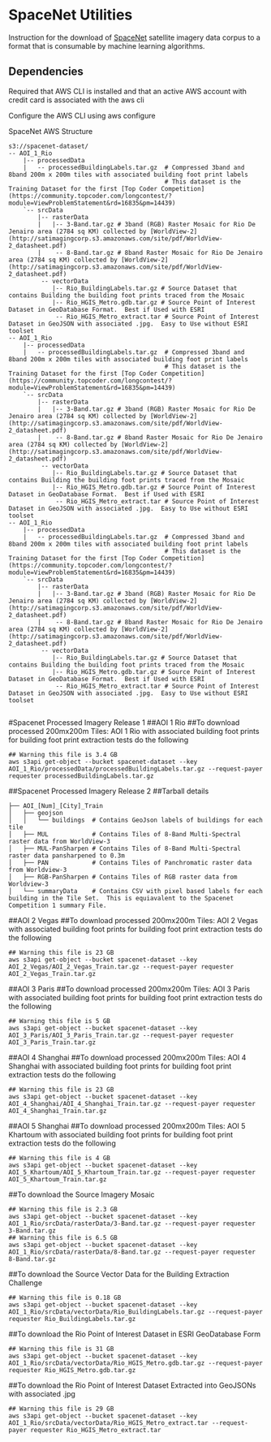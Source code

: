 # SpaceNet Utilities

Instruction for the download of [SpaceNet](https://aws.amazon.com/public-data-sets/spacenet/) satellite imagery data corpus to a format that is consumable by machine learning algorithms.



## Dependencies
Required that AWS CLI is installed and that an active AWS account with credit card is associated with the aws cli

Configure the AWS CLI using aws configure

SpaceNet AWS Structure
```
s3://spacenet-dataset/
-- AOI_1_Rio
    |-- processedData
    |   -- processedBuildingLabels.tar.gz  # Compressed 3band and 8band 200m x 200m tiles with associated building foot print labels
                                           # This dataset is the Training Dataset for the first [Top Coder Competition](https://community.topcoder.com/longcontest/?module=ViewProblemStatement&rd=16835&pm=14439)
    `-- srcData
        |-- rasterData
        |   |-- 3-Band.tar.gz # 3band (RGB) Raster Mosaic for Rio De Jenairo area (2784 sq KM) collected by [WorldView-2](http://satimagingcorp.s3.amazonaws.com/site/pdf/WorldView-2_datasheet.pdf)
        |    -- 8-Band.tar.gz # 8band Raster Mosaic for Rio De Jenairo area (2784 sq KM) collected by [WorldView-2](http://satimagingcorp.s3.amazonaws.com/site/pdf/WorldView-2_datasheet.pdf)
         -- vectorData
            |-- Rio_BuildingLabels.tar.gz # Source Dataset that contains Building the building foot prints traced from the Mosaic
            |-- Rio_HGIS_Metro.gdb.tar.gz # Source Point of Interest Dataset in GeoDatabase Format.  Best if Used with ESRI
             -- Rio_HGIS_Metro_extract.tar # Source Point of Interest Dataset in GeoJSON with associated .jpg.  Easy to Use without ESRI toolset
-- AOI_1_Rio
    |-- processedData
    |   -- processedBuildingLabels.tar.gz  # Compressed 3band and 8band 200m x 200m tiles with associated building foot print labels
                                           # This dataset is the Training Dataset for the first [Top Coder Competition](https://community.topcoder.com/longcontest/?module=ViewProblemStatement&rd=16835&pm=14439)
    `-- srcData
        |-- rasterData
        |   |-- 3-Band.tar.gz # 3band (RGB) Raster Mosaic for Rio De Jenairo area (2784 sq KM) collected by [WorldView-2](http://satimagingcorp.s3.amazonaws.com/site/pdf/WorldView-2_datasheet.pdf)
        |    -- 8-Band.tar.gz # 8band Raster Mosaic for Rio De Jenairo area (2784 sq KM) collected by [WorldView-2](http://satimagingcorp.s3.amazonaws.com/site/pdf/WorldView-2_datasheet.pdf)
         -- vectorData
            |-- Rio_BuildingLabels.tar.gz # Source Dataset that contains Building the building foot prints traced from the Mosaic
            |-- Rio_HGIS_Metro.gdb.tar.gz # Source Point of Interest Dataset in GeoDatabase Format.  Best if Used with ESRI
             -- Rio_HGIS_Metro_extract.tar # Source Point of Interest Dataset in GeoJSON with associated .jpg.  Easy to Use without ESRI toolset
-- AOI_1_Rio
    |-- processedData
    |   -- processedBuildingLabels.tar.gz  # Compressed 3band and 8band 200m x 200m tiles with associated building foot print labels
                                           # This dataset is the Training Dataset for the first [Top Coder Competition](https://community.topcoder.com/longcontest/?module=ViewProblemStatement&rd=16835&pm=14439)
    `-- srcData
        |-- rasterData
        |   |-- 3-Band.tar.gz # 3band (RGB) Raster Mosaic for Rio De Jenairo area (2784 sq KM) collected by [WorldView-2](http://satimagingcorp.s3.amazonaws.com/site/pdf/WorldView-2_datasheet.pdf)
        |    -- 8-Band.tar.gz # 8band Raster Mosaic for Rio De Jenairo area (2784 sq KM) collected by [WorldView-2](http://satimagingcorp.s3.amazonaws.com/site/pdf/WorldView-2_datasheet.pdf)
         -- vectorData
            |-- Rio_BuildingLabels.tar.gz # Source Dataset that contains Building the building foot prints traced from the Mosaic
            |-- Rio_HGIS_Metro.gdb.tar.gz # Source Point of Interest Dataset in GeoDatabase Format.  Best if Used with ESRI
             -- Rio_HGIS_Metro_extract.tar # Source Point of Interest Dataset in GeoJSON with associated .jpg.  Easy to Use without ESRI toolset


```

#Spacenet Processed Imagery Release 1
##AOI 1 Rio
##To download processed 200mx200m Tiles: AOI 1 Rio with associated building foot prints for building foot print extraction tests do the following
```
## Warning this file is 3.4 GB
aws s3api get-object --bucket spacenet-dataset --key AOI_1_Rio/processedData/processedBuildingLabels.tar.gz --request-payer requester processedBuildingLabels.tar.gz
```

##Spacenet Processed Imagery Release 2
##Tarball details
```
├── AOI_[Num]_[City]_Train
│   ├── geojson
│   │   └── buildings  # Contains GeoJson labels of buildings for each tile
│   ├── MUL            # Contains Tiles of 8-Band Multi-Spectral raster data from WorldView-3
│   ├── MUL-PanSharpen # Contains Tiles of 8-Band Multi-Spectral raster data pansharpened to 0.3m
│   ├── PAN            # Contains Tiles of Panchromatic raster data from Worldview-3
│   ├── RGB-PanSharpen # Contains Tiles of RGB raster data from Worldview-3
│   └── summaryData    # Contains CSV with pixel based labels for each building in the Tile Set.  This is equiavalent to the Spacenet Competition 1 summary File.  
```

##AOI 2 Vegas
##To download processed 200mx200m Tiles: AOI 2 Vegas with associated building foot prints for building foot print extraction tests do the following
```
## Warning this file is 23 GB
aws s3api get-object --bucket spacenet-dataset --key AOI_2_Vegas/AOI_2_Vegas_Train.tar.gz --request-payer requester AOI_2_Vegas_Train.tar.gz
```

##AOI 3 Paris
##To download processed 200mx200m Tiles: AOI 3 Paris with associated building foot prints for building foot print extraction tests do the following
```
## Warning this file is 5 GB
aws s3api get-object --bucket spacenet-dataset --key AOI_3_Paris/AOI_3_Paris_Train.tar.gz --request-payer requester AOI_3_Paris_Train.tar.gz
```

##AOI 4 Shanghai
##To download processed 200mx200m Tiles: AOI 4 Shanghai with associated building foot prints for building foot print extraction tests do the following
```
## Warning this file is 23 GB
aws s3api get-object --bucket spacenet-dataset --key AOI_4_Shanghai/AOI_4_Shanghai_Train.tar.gz --request-payer requester AOI_4_Shanghai_Train.tar.gz
```

##AOI 5 Shanghai
##To download processed 200mx200m Tiles: AOI 5 Khartoum with associated building foot prints for building foot print extraction tests do the following
```
## Warning this file is 4 GB
aws s3api get-object --bucket spacenet-dataset --key AOI_5_Khartoum/AOI_5_Khartoum_Train.tar.gz --request-payer requester AOI_5_Khartoum_Train.tar.gz
```


##To download the Source Imagery Mosaic
```
## Warning this file is 2.3 GB
aws s3api get-object --bucket spacenet-dataset --key AOI_1_Rio/srcData/rasterData/3-Band.tar.gz --request-payer requester 3-Band.tar.gz
## Warning this file is 6.5 GB
aws s3api get-object --bucket spacenet-dataset --key AOI_1_Rio/srcData/rasterData/8-Band.tar.gz --request-payer requester 8-Band.tar.gz
```

##To download the Source Vector Data for the Building Extraction Challenge
```
## Warning this file is 0.18 GB
aws s3api get-object --bucket spacenet-dataset --key AOI_1_Rio/srcData/vectorData/Rio_BuildingLabels.tar.gz --request-payer requester Rio_BuildingLabels.tar.gz

```

##To download the Rio Point of Interest Dataset in ESRI GeoDatabase Form
```
## Warning this file is 31 GB
aws s3api get-object --bucket spacenet-dataset --key AOI_1_Rio/srcData/vectorData/Rio_HGIS_Metro.gdb.tar.gz --request-payer requester Rio_HGIS_Metro.gdb.tar.gz

```

##To download the Rio Point of Interest Dataset Extracted into GeoJSONs with associated .jpg
```
## Warning this file is 29 GB
aws s3api get-object --bucket spacenet-dataset --key AOI_1_Rio/srcData/vectorData/Rio_HGIS_Metro_extract.tar --request-payer requester Rio_HGIS_Metro_extract.tar

```
